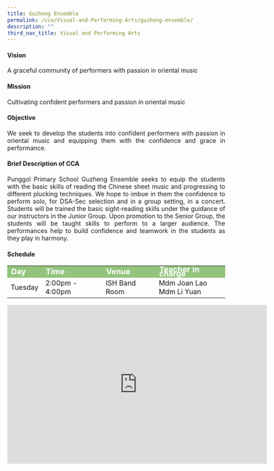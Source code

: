 ```yaml
---
title: Guzheng Ensemble
permalink: /cca/Visual-and-Performing-Arts/guzheng-ensemble/
description: ""
third_nav_title: Visual and Performing Arts
---
```

<h4>Vision</h4>
<p style="text-align:justify">A graceful community of performers with passion in oriental music</p>

<h4>Mission</h4>
<p style="text-align:justify">Cultivating confident performers and passion in oriental music</p> 

<h4>Objective</h4>
<p style="text-align:justify">We seek to develop the students into confident performers with passion in oriental music and equipping them with the confidence and grace in performance.</p>

<h4>Brief Description of CCA</h4>
<p style="text-align:justify">Punggol Primary School Guzheng Ensemble seeks to equip the students with the basic skills of reading the Chinese sheet music and progressing to different plucking techniques. We hope to imbue in them the confidence to perform solo, for DSA-Sec selection and in a group setting, in a concert. Students will be trained the basic sight-reading skills under the guidance of our instructors in the Junior Group. Upon promotion to the Senior Group, the students will be taught skills to perform to a larger audience. The performances help to build confidence and teamwork in the students as they play in harmony.</p>

<h4>Schedule</h4>
<p>
	<table>
		<tbody>
			<tr style="line-height:10px; background-color:rgb(147,196,125); font-weight: bold; font-size:18px; color:white"><td>Day</td><td>Time</td><td>Venue</td><td>Teacher in charge</td></tr>
			<tr><td>Tuesday</td><td>2:00pm - 4:00pm</td><td>ISH Band Room</td><td>Mdm Joan Lao<br>Mdm Li Yuan</td></tr>
			<tr></tr>
		</tbody>
		</table>

<center><iframe allowfullscreen="true" height="366" width="600" frameborder="0" src="https://docs.google.com/presentation/d/e/2PACX-1vRfQwbRXmpgAY0dJktMRNL-OvsDqMbq4imhbSLNt5lli8SvlQhUC648eLxJkp4dfRSVwthLSE1lXEoE/embed?start=false&amp;loop=false&amp;delayms=3000"></iframe></center>